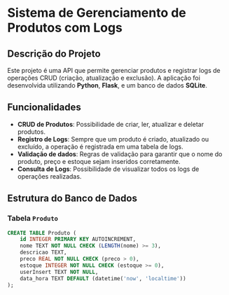 # Sistema de Gerenciamento de Produtos com Logs

## Descrição do Projeto
Este projeto é uma API que permite gerenciar produtos e registrar logs de operações CRUD (criação, atualização e exclusão). A aplicação foi desenvolvida utilizando **Python**, **Flask**, e um banco de dados **SQLite**.

## Funcionalidades
- **CRUD de Produtos**: Possibilidade de criar, ler, atualizar e deletar produtos.
- **Registro de Logs**: Sempre que um produto é criado, atualizado ou excluído, a operação é registrada em uma tabela de logs.
- **Validação de dados**: Regras de validação para garantir que o nome do produto, preço e estoque sejam inseridos corretamente.
- **Consulta de Logs**: Possibilidade de visualizar todos os logs de operações realizadas.

## Estrutura do Banco de Dados

### Tabela `Produto`
```sql
CREATE TABLE Produto (
    id INTEGER PRIMARY KEY AUTOINCREMENT,
    nome TEXT NOT NULL CHECK (LENGTH(nome) >= 3),
    descricao TEXT,
    preco REAL NOT NULL CHECK (preco > 0),
    estoque INTEGER NOT NULL CHECK (estoque >= 0),
    userInsert TEXT NOT NULL,
    data_hora TEXT DEFAULT (datetime('now', 'localtime'))
);
